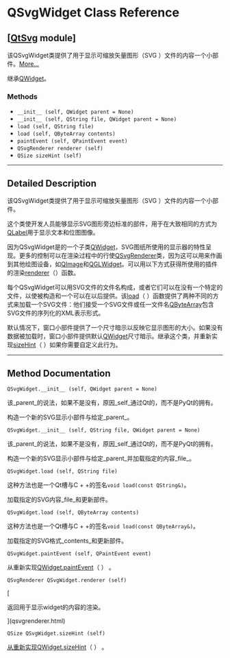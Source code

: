 # QSvgWidget Class Reference

## [[QtSvg](index.htm) module]

该QSvgWidget类提供了用于显示可缩放矢量图形（SVG ）文件的内容一个小部件。[More...](#details)

继承[QWidget](qwidget.html)。

### Methods

*   `__init__ (self, QWidget parent = None)`
*   `__init__ (self, QString file, QWidget parent = None)`
*   `load (self, QString file)`
*   `load (self, QByteArray contents)`
*   `paintEvent (self, QPaintEvent event)`
*   `QSvgRenderer renderer (self)`
*   `QSize sizeHint (self)`

* * *

## Detailed Description

该QSvgWidget类提供了用于显示可缩放矢量图形（SVG ）文件的内容一个小部件。

这个类使开发人员能够显示SVG图形旁边标准的部件，用于在大致相同的方式为[QLabel](qlabel.html)用于显示文本和位图图像。

因为QSvgWidget是的一个子类[QWidget](qwidget.html)，SVG图纸所使用的显示器的特性呈现。更多的控制可以在渲染过程中的行使[QSvgRenderer](qsvgrenderer.html)类，因为这可以用来作画到其他绘图设备，如[QImage](qimage.html)和[QGLWidget](qglwidget.html)。可以用以下方式获得所使用的插件的渲染[renderer](qsvgwidget.html#renderer)（）函数。

每个QSvgWidget可以用SVG文件的文件名构成，或者它们可以在没有一个特定的文件，以使被构造和一个可以在以后提供。该[load](qsvgwidget.html#load)（ ）函数提供了两种不同的方式来加载一个SVG文件：他们接受一个SVG文件或任一文件名[QByteArray](qbytearray.html)包含SVG文件的序列化的XML表示形式。

默认情况下，窗口小部件提供了一个尺寸暗示以反映它显示图形的大小。如果没有数据被加载时，窗口小部件提供默认[QWidget](qwidget.html)尺寸暗示。继承这个类，并重新实现[sizeHint](qsvgwidget.html#sizeHint)（ ）如果你需要自定义此行为。

* * *

## Method Documentation

```
QSvgWidget.__init__ (self, QWidget parent = None)
```

该_parent_的说法，如果不是没有，原因_self_通过Qt的，而不是PyQt的拥有。

构造一个新的SVG显示小部件与给定_parent_。

```
QSvgWidget.__init__ (self, QString file, QWidget parent = None)
```

该_parent_的说法，如果不是没有，原因_self_通过Qt的，而不是PyQt的拥有。

构造一个新的SVG显示小部件与给定_parent_并加载指定的内容_file_。

```
QSvgWidget.load (self, QString file)
```

这种方法也是一个Qt槽与C + +的签名`void load(const QString&)`。

加载指定的SVG内容_file_和更新部件。

```
QSvgWidget.load (self, QByteArray contents)
```

这种方法也是一个Qt槽与C + +的签名`void load(const QByteArray&)`。

加载指定的SVG格式_contents_和更新部件。

```
QSvgWidget.paintEvent (self, QPaintEvent event)
```

从重新实现[QWidget.paintEvent](qwidget.html#paintEvent)（ ） 。

```
QSvgRenderer QSvgWidget.renderer (self)
```

[

返回用于显示widget的内容的渲染。

](qsvgrenderer.html)

```
QSize QSvgWidget.sizeHint (self)
```

[](qsize.html)

[从重新实现](qsize.html)[QWidget.sizeHint](qwidget.html#sizeHint-prop)（ ） 。